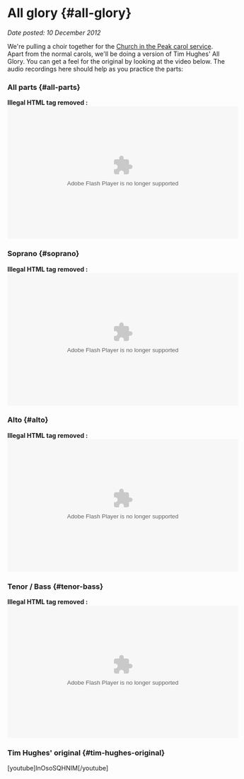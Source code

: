 # All glory {#all-glory}

_Date posted: 10 December 2012_

We're pulling a choir together for the [Church in the Peak carol service](http://churchinthepeak.org.uk/church-life/events/christmas). Apart from the normal carols, we'll be doing a version of Tim Hughes' All Glory. You can get a feel for the original by looking at the video below. The audio recordings here should help as you practice the parts:

### All parts {#all-parts}

**Illegal HTML tag removed :** <param name="movie" value="http://yourlisten.com/swf/Player.swf?id=16932829"><param name="allowFullScreen" value="true"><param name="allowscriptaccess" value="always"><embed src="http://yourlisten.com/swf/Player.swf?id=16932829" type="application/x-shockwave-flash" width="522" height="300" allowscriptaccess="always" allowfullscreen="true">

### Soprano {#soprano}

**Illegal HTML tag removed :** <param name="movie" value="http://yourlisten.com/swf/Player.swf?id=16932831"><param name="allowFullScreen" value="true"><param name="allowscriptaccess" value="always"><embed src="http://yourlisten.com/swf/Player.swf?id=16932831" type="application/x-shockwave-flash" width="522" height="300" allowscriptaccess="always" allowfullscreen="true">

### Alto {#alto}

**Illegal HTML tag removed :** <param name="movie" value="http://yourlisten.com/swf/Player.swf?id=16932833"><param name="allowFullScreen" value="true"><param name="allowscriptaccess" value="always"><embed src="http://yourlisten.com/swf/Player.swf?id=16932833" type="application/x-shockwave-flash" width="522" height="300" allowscriptaccess="always" allowfullscreen="true">

### Tenor / Bass {#tenor-bass}

**Illegal HTML tag removed :** <param name="movie" value="http://yourlisten.com/swf/Player.swf?id=16932836"><param name="allowFullScreen" value="true"><param name="allowscriptaccess" value="always"><embed src="http://yourlisten.com/swf/Player.swf?id=16932836" type="application/x-shockwave-flash" width="522" height="300" allowscriptaccess="always" allowfullscreen="true">

### Tim Hughes' original {#tim-hughes-original}

[youtube]lnOsoSQHNIM[/youtube]